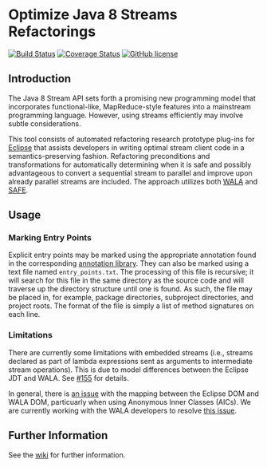 # Optimize Java 8 Streams Refactorings
[![Build Status](https://travis-ci.com/ponder-lab/Java-8-Stream-Refactoring.svg?token=ysqq4ZuxzD688KNytWSA&branch=master)](https://travis-ci.com/ponder-lab/Java-8-Stream-Refactoring) [![Coverage Status](https://coveralls.io/repos/github/ponder-lab/Java-8-Stream-Refactoring/badge.svg?branch=master&t=mM9zgy)](https://coveralls.io/github/ponder-lab/Java-8-Stream-Refactoring?branch=master) [![GitHub license](https://img.shields.io/badge/license-Eclipse-blue.svg)](https://github.com/khatchadourian-lab/Java-8-Stream-Refactoring/raw/master/LICENSE.txt)

<!-- TODO: ## Screenshot -->

## Introduction

The Java 8 Stream API sets forth a promising new programming model that incorporates functional-like, MapReduce-style features into a mainstream programming language. However, using streams efficiently may involve subtle considerations. 

This tool consists of automated refactoring research prototype plug-ins for [Eclipse](http://eclipse.org) that assists developers in writing optimal stream client code in a semantics-preserving fashion. Refactoring preconditions and transformations for automatically determining when it is safe and possibly advantageous to convert a sequential stream to parallel and improve upon already parallel streams are included. The approach utilizes both [WALA](wala) and [SAFE](safe).

## Usage

<!-- TODO: ### Installation -->

### Marking Entry Points

Explicit entry points may be marked using the appropriate annotation found in the corresponding [annotation library][annotations]. They can also be marked using a text file named `entry_points.txt`. The processing of this file is recursive; it will search for this file in the same directory as the source code and will traverse up the directory structure until one is found. As such, the file may be placed in, for example, package directories, subproject directories, and project roots. The format of the file is simply a list of method signatures on each line.

<!-- It is also possible to have the tool generate the file from the entry points that are being used (either implicit or explicit entry points). If enabled, the file will appear in the working directory. -->

### Limitations

There are currently some limitations with embedded streams (i.e., streams declared as part of lambda expressions sent as arguments to intermediate stream operations). This is due to model differences between the Eclipse JDT and WALA. See [#155](https://github.com/ponder-lab/Java-8-Stream-Refactoring/issues/155) for details.

In general, there is [an issue](https://github.com/wala/WALA/issues/281) with the mapping between the Eclipse DOM and WALA DOM, particuarly when using Anonymous Inner Classes (AICs). We are currently working with the WALA developers to resolve [this issue](https://github.com/ponder-lab/Java-8-Stream-Refactoring/issues/155).

## Further Information

See the [wiki][wiki] for further information.

[wiki]: https://github.com/ponder-lab/Java-8-Stream-Refactoring/wiki
[annotations]: https://github.com/ponder-lab/edu.cuny.hunter.streamrefactoring.annotations
[wala]: https://github.com/wala/WALA
[safe]: https://github.com/tech-srl/safe
